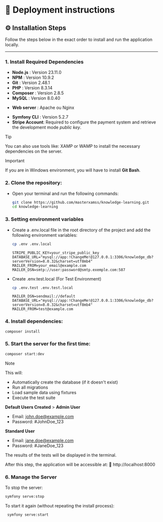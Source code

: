 # 🚀 Deployment instructions

## ⚙️ Installation Steps

Follow the steps below in the exact order to install and run the application locally.

---

### 1. Install Required Dependencies

- **Node.js** : Version 23.11.0
- **NPM** : Version 10.9.2
- **Git** : Version 2.48.1
- **PHP** : Version 8.3.14
- **Composer** : Version 2.8.5
- **MySQL** : Version 8.0.40

* **Web server** : Apache ou Nginx

- **Symfony CLI** : Version 5.2.7
- **Stripe Account**: Required to configure the payment system and retrieve the development mode _public key_.

> [!TIP]
> You can also use tools like:
> XAMP or WAMP to install the necessary dependencies on the server.

> [!IMPORTANT]
> If you are in Windows environment, you will have to install **Git Bash**.

### 2. Clone the repository:

- Open your terminal and run the following commands:

  ```bash
  git clone https://github.com/masterxamss/knowledge-learning.git
  cd knowledge-learning
  ```

### 3. Setting environment variables

- Create a .env.local file in the root directory of the project and add the following environment variables:

  ```bash
  cp .env .env.local
  ```

  ```env.local
  STRIPE_PUBLIC_KEY=your_stripe_public_key
  DATABASE_URL="mysql://app:!ChangeMe!@127.0.0.1:3306/knowledge_db?serverVersion=8.0.32&charset=utf8mb4"
  MAILER_FROM=your_email@example.com
  MAILER_DSN=smtp://user:password@smtp.exemple.com:587
  ```

- Create .env.test.local (For Test Environment)

  ```bash
  cp .env.test .env.test.local
  ```

  ```env.test.local
  MAILER_DSN=sendmail://default
  DATABASE_URL="mysql://app:!ChangeMe!@127.0.0.1:3306/knowledge_db?serverVersion=8.0.32&charset=utf8mb4"
  MAILER_FROM=test@example.com
  ```

### 4. Install dependencies:

```bash
composer install
```

### 5. Start the server for the first time:

```bash
composer start:dev
```

> [!NOTE]
>
> This will:
>
> - Automatically create the database (if it doesn't exist)
> - Run all migrations
> - Load sample data using fixtures
> - Execute the test suite
>
> **Default Users Created** > **Admin User**
>
> - Email: john.doe@example.com
> - Password: #JohnDoe_123
>
> **Standard User**
>
> - Email: jane.doe@example.com
> - Password: #JaneDoe_123

The results of the tests will be displayed in the terminal.

After this step, the application will be accessible at:
🔗 http://localhost:8000

### 6. Manage the Server

To stop the server:

```bash
symfony serve:stop
```

To start it again (without repeating the install process):

```bash
 symfony serve:start
```
